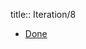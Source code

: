 title:: Iteration/8

- [Done](https://github.com/users/Xuanwo/projects/2/views/1?filterQuery=iteration%3A%22Iteration+8%22)